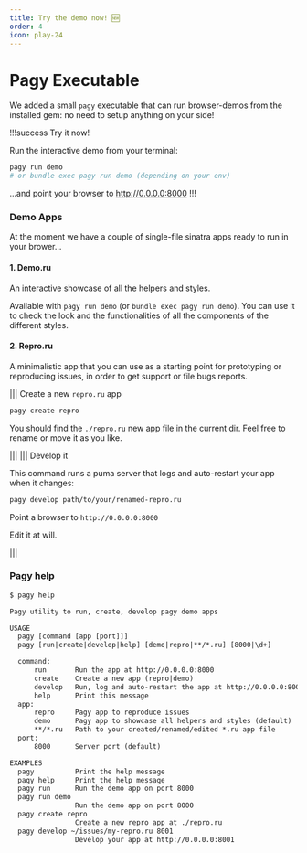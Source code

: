 ```yaml
---
title: Try the demo now! 🆕
order: 4
icon: play-24
---
```


# Pagy Executable

We added a small `pagy` executable that can run browser-demos from the installed gem: no need to setup
anything on your side!

!!!success Try it now!

Run the interactive demo from your terminal:

```sh
pagy run demo
# or bundle exec pagy run demo (depending on your env)
```

...and point your browser to http://0.0.0.0:8000
!!!

### Demo Apps

At the moment we have a couple of single-file sinatra apps ready to run in your brower...

#### 1. Demo.ru

An interactive showcase of all the helpers and styles.

Available with `pagy run demo` (or `bundle exec pagy run demo`). You can use it to check the look and the functionalities of 
all the components of the different styles.

#### 2. Repro.ru

A minimalistic app that you can use as a starting point for prototyping or reproducing issues, in order
to get support or file bugs reports.

||| Create a new `repro.ru` app

```sh
pagy create repro
```

You should find the `./repro.ru` new app file in the current dir. Feel free to rename or move it as you like.

|||
||| Develop it

This command runs a puma server that logs and auto-restart your app when it changes:

```sh
pagy develop path/to/your/renamed-repro.ru
```

Point a browser to `http://0.0.0.0:8000`

Edit it at will.

|||

### Pagy help

```txt
$ pagy help

Pagy utility to run, create, develop pagy demo apps

USAGE
  pagy [command [app [port]]]
  pagy [run|create|develop|help] [demo|repro|**/*.ru] [8000|\d+]

  command:
      run       Run the app at http://0.0.0.0:8000
      create    Create a new app (repro|demo)
      develop   Run, log and auto-restart the app at http://0.0.0.0:8000
      help      Print this message
  app:
      repro     Pagy app to reproduce issues
      demo      Pagy app to showcase all helpers and styles (default)
      **/*.ru   Path to your created/renamed/edited *.ru app file
  port:
      8000      Server port (default)

EXAMPLES
  pagy          Print the help message
  pagy help     Print the help message
  pagy run      Run the demo app on port 8000
  pagy run demo
                Run the demo app on port 8000
  pagy create repro
                Create a new repro app at ./repro.ru
  pagy develop ~/issues/my-repro.ru 8001
                Develop your app at http://0.0.0.0:8001
```
